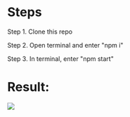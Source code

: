 <h1>Steps</h1>

<p> Step 1. Clone this repo</p>
<p>Step 2. Open terminal and enter "npm i"</p> 
<p>Step 3. In terminal, enter "npm start"</p>

<h1>Result:</h1> 

<a target="_target" href="https://tonyqiu.ca/"><img src="https://cdn.discordapp.com/attachments/715319623637270638/1145011575921582160/image.png"/></a>
   